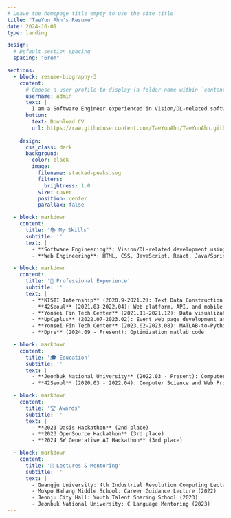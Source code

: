 ```yaml
---
# Leave the homepage title empty to use the site title
title: "TaeYun Ahn's Resume"
date: 2024-10-01
type: landing

design:
  # Default section spacing
  spacing: "6rem"

sections:
  - block: resume-biography-3
    content:
      # Choose a user profile to display (a folder name within `content/authors/`)
      username: admin
      text: |
        I am a Software Engineer experienced in Vision/DL-related software development using C++, Python, and JAVA. I also have expertise in web development using HTML, CSS, JavaScript, React, Java/Spring, and MySQL. My passion lies in leveraging technology to create meaningful and impactful solutions.
      button:
        text: Download CV
        url: https://raw.githubusercontent.com/TaeYunAhn/TaeYunAhn.github.io/main/TaeYunAhn's%20cv%20(24.08).pdf
        
    design:
      css_class: dark
      background:
        color: black
        image:
          filename: stacked-peaks.svg
          filters:
            brightness: 1.0
          size: cover
          position: center
          parallax: false

  - block: markdown
    content:
      title: '📚 My Skills'
      subtitle: ''
      text: |
        - **Software Engineering**: Vision/DL-related development using C++, Python, JAVA
        - **Web Engineering**: HTML, CSS, JavaScript, React, Java/Spring, MySQL, SQLite, MongoDB

  - block: markdown
    content:
      title: '💼 Professional Experience'
      subtitle: ''
      text: |
        - **KISTI Internship** (2020.9-2021.2): Text Data Construction
        - **42Seoul** (2021.03-2022.04): Web platform, API, and mobile web development (front-end & back-end using JAVA, Spring)
        - **Yonsei Fin Tech Center** (2021.11-2021.12): Data visualization, web pages, ARM risk analysis, FRM cost analytics
        - **UpCyplus** (2022.07-2023.02): Event web page development and management using JavaScript, HTML, CSS
        - **Yonsei Fin Tech Center** (2023.02-2023.08): MATLAB-to-Python recoding with CPU/GPU parallelization
        - **Dpre** (2024.09 - Present): Optimization matlab code

  - block: markdown
    content:
      title: '🎓 Education'
      subtitle: ''
      text: |
        - **Jeonbuk National University** (2022.03 - Present): Computer Science
        - **42Seoul** (2020.03 - 2022.04): Computer Science and Web Programming

  - block: markdown
    content:
      title: '🏆 Awards'
      subtitle: ''
      text: |
        - **2023 Oasis Hackathon** (2nd place)
        - **2023 OpenSource Hackathon** (3rd place)
        - **2024 SW Generative AI Hackathon** (3rd place)

  - block: markdown
    content:
      title: '🎤 Lectures & Mentoring'
      subtitle: ''
      text: |
        - Gwangju University: 4th Industrial Revolution Computing Lecture (2022)
        - Mokpo Hahang Middle School: Career Guidance Lecture (2022)
        - Jeonju City Hall: Youth Talent Sharing School (2023)
        - Jeonbuk National University: C Language Mentoring (2023)
---
```

